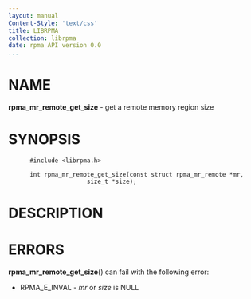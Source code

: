 ```yaml
---
layout: manual
Content-Style: 'text/css'
title: LIBRPMA
collection: librpma
date: rpma API version 0.0
...
```


[comment]: <> (SPDX-License-Identifier: BSD-3-Clause)
[comment]: <> (Copyright 2020, Intel Corporation)

NAME
====

**rpma\_mr\_remote\_get\_size** - get a remote memory region size

SYNOPSIS
========

          #include <librpma.h>

          int rpma_mr_remote_get_size(const struct rpma_mr_remote *mr,
                          size_t *size);

DESCRIPTION
===========

ERRORS
======

**rpma\_mr\_remote\_get\_size**() can fail with the following error:

-   RPMA\_E\_INVAL - *mr* or *size* is NULL
